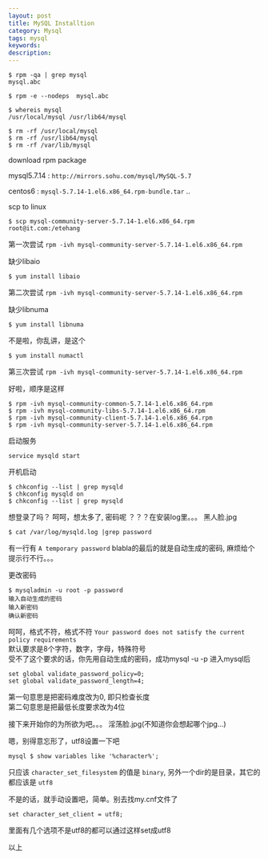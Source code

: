 ```yaml
---
layout: post
title: MySQL Installtion
category: Mysql
tags: mysql
keywords:
description:
---
```


```
$ rpm -qa | grep mysql  
mysql.abc  

$ rpm -e --nodeps  mysql.abc  

$ whereis mysql  
/usr/local/mysql /usr/lib64/mysql  

$ rm -rf /usr/local/mysql  
$ rm -rf /usr/lib64/mysql  
$ rm -rf /var/lib/mysql
```

download rpm package  
  
mysql5.7.14 :  `http://mirrors.sohu.com/mysql/MySQL-5.7`  
  
centos6 : `mysql-5.7.14-1.el6.x86_64.rpm-bundle.tar`
..

scp to linux  

```
$ scp mysql-community-server-5.7.14-1.el6.x86_64.rpm root@it.com:/etehang
```

第一次尝试 `rpm -ivh mysql-community-server-5.7.14-1.el6.x86_64.rpm`  
  
缺少libaio  
  
```
$ yum install libaio
```

第二次尝试 `rpm -ivh mysql-community-server-5.7.14-1.el6.x86_64.rpm`  
  
缺少libnuma  
  
```
$ yum install libnuma
```

不是啦，你乱讲，是这个  
  
```
$ yum install numactl
```
  
第三次尝试 `rpm -ivh mysql-community-server-5.7.14-1.el6.x86_64.rpm`  
  
好啦，顺序是这样  
  
```
$ rpm -ivh mysql-community-common-5.7.14-1.el6.x86_64.rpm  
$ rpm -ivh mysql-community-libs-5.7.14-1.el6.x86_64.rpm  
$ rpm -ivh mysql-community-client-5.7.14-1.el6.x86_64.rpm  
$ rpm -ivh mysql-community-server-5.7.14-1.el6.x86_64.rpm  
```
  
启动服务  
  
```
service mysqld start
```
  
开机启动  
  
```
$ chkconfig --list | grep mysqld  
$ chkconfig mysqld on  
$ chkconfig --list | grep mysqld  
```
  
想登录了吗？ 呵呵，想太多了, 密码呢 ？？？在安装log里。。。 黑人脸.jpg  
  
```
$ cat /var/log/mysqld.log |grep password
```
  
有一行有 `A temporary password` blabla的最后的就是自动生成的密码, 麻烦给个提示行不行。。。
  
更改密码  
  
```
$ mysqladmin -u root -p password  
输入自动生成的密码  
输入新密码  
确认新密码  
```
  
呵呵，格式不符，格式不符 `Your password does not satisfy the current policy requirements`  
默认要求是8个字符，数字，字母，特殊符号  
受不了这个要求的话，你先用自动生成的密码，成功mysql -u -p 进入mysql后  
  
```
set global validate_password_policy=0;
set global validate_password_length=4;
```
  
第一句意思是把密码难度改为0, 即只检查长度  
第二句意思是把最低长度要求改为4位  
  
接下来开始你的为所欲为吧。。。 淫荡脸.jpg(不知道你会想起哪个jpg...)
  
  
  
  
  
嗯，别得意忘形了，utf8设置一下吧  
  
```
mysql $ show variables like '%character%';
```
  
只应该 `character_set_filesystem` 的值是 `binary`, 另外一个dir的是目录，其它的都应该是 `utf8`  
  
不是的话，就手动设置吧，简单。别去找my.cnf文件了  
  
```
set character_set_client = utf8;
```
  
里面有几个选项不是utf8的都可以通过这样set成utf8  
  
以上

